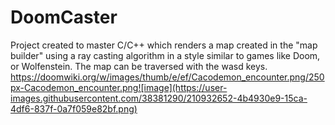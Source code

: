 # DoomCaster
Project created to master C/C++ which renders a map created in the "map builder" using a ray casting algorithm in a style similar to games like Doom, or Wolfenstein. The map can be traversed with the wasd keys.
https://doomwiki.org/w/images/thumb/e/ef/Cacodemon_encounter.png/250px-Cacodemon_encounter.png![image](https://user-images.githubusercontent.com/38381290/210932652-4b4930e9-15ca-4df6-837f-0a7f059e82bf.png)


